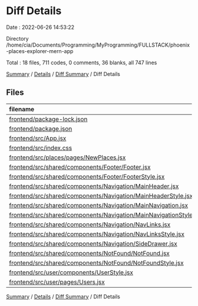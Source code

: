 # Diff Details

Date : 2022-06-26 14:53:22

Directory /home/cia/Documents/Programming/MyProgramming/FULLSTACK/phoenix-places-explorer-mern-app

Total : 18 files,  711 codes, 0 comments, 36 blanks, all 747 lines

[Summary](results.md) / [Details](details.md) / [Diff Summary](diff.md) / Diff Details

## Files
| filename | language | code | comment | blank | total |
| :--- | :--- | ---: | ---: | ---: | ---: |
| [frontend/package-lock.json](/frontend/package-lock.json) | JSON | 339 | 0 | 0 | 339 |
| [frontend/package.json](/frontend/package.json) | JSON | 5 | 0 | 0 | 5 |
| [frontend/src/App.jsx](/frontend/src/App.jsx) | JavaScript | 7 | 0 | 1 | 8 |
| [frontend/src/index.css](/frontend/src/index.css) | CSS | 8 | 0 | 0 | 8 |
| [frontend/src/places/pages/NewPlaces.jsx](/frontend/src/places/pages/NewPlaces.jsx) | JavaScript | 9 | 0 | 1 | 10 |
| [frontend/src/shared/components/Footer/Footer.jsx](/frontend/src/shared/components/Footer/Footer.jsx) | JavaScript | 17 | 0 | 1 | 18 |
| [frontend/src/shared/components/Footer/FooterStyle.jsx](/frontend/src/shared/components/Footer/FooterStyle.jsx) | JavaScript | 19 | 0 | 2 | 21 |
| [frontend/src/shared/components/Navigation/MainHeader.jsx](/frontend/src/shared/components/Navigation/MainHeader.jsx) | JavaScript | 20 | 0 | 5 | 25 |
| [frontend/src/shared/components/Navigation/MainHeaderStyle.jsx](/frontend/src/shared/components/Navigation/MainHeaderStyle.jsx) | JavaScript | 11 | 0 | -1 | 10 |
| [frontend/src/shared/components/Navigation/MainNavigation.jsx](/frontend/src/shared/components/Navigation/MainNavigation.jsx) | JavaScript | 49 | 0 | 7 | 56 |
| [frontend/src/shared/components/Navigation/MainNavigationStyle.jsx](/frontend/src/shared/components/Navigation/MainNavigationStyle.jsx) | JavaScript | 16 | 0 | 0 | 16 |
| [frontend/src/shared/components/Navigation/NavLinks.jsx](/frontend/src/shared/components/Navigation/NavLinks.jsx) | JavaScript | 47 | 0 | 5 | 52 |
| [frontend/src/shared/components/Navigation/NavLinksStyle.jsx](/frontend/src/shared/components/Navigation/NavLinksStyle.jsx) | JavaScript | 50 | 0 | 2 | 52 |
| [frontend/src/shared/components/Navigation/SideDrawer.jsx](/frontend/src/shared/components/Navigation/SideDrawer.jsx) | JavaScript | 9 | 0 | 4 | 13 |
| [frontend/src/shared/components/NotFound/NotFound.jsx](/frontend/src/shared/components/NotFound/NotFound.jsx) | JavaScript | 38 | 0 | 5 | 43 |
| [frontend/src/shared/components/NotFound/NotFoundStyle.jsx](/frontend/src/shared/components/NotFound/NotFoundStyle.jsx) | JavaScript | 44 | 0 | 2 | 46 |
| [frontend/src/user/components/UserStyle.jsx](/frontend/src/user/components/UserStyle.jsx) | JavaScript | 12 | 0 | 0 | 12 |
| [frontend/src/user/pages/Users.jsx](/frontend/src/user/pages/Users.jsx) | JavaScript | 11 | 0 | 2 | 13 |

[Summary](results.md) / [Details](details.md) / [Diff Summary](diff.md) / Diff Details